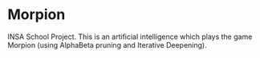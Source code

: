 Morpion
=======

INSA School Project.
This is an artificial intelligence which plays the game Morpion (using AlphaBeta pruning and Iterative Deepening).
